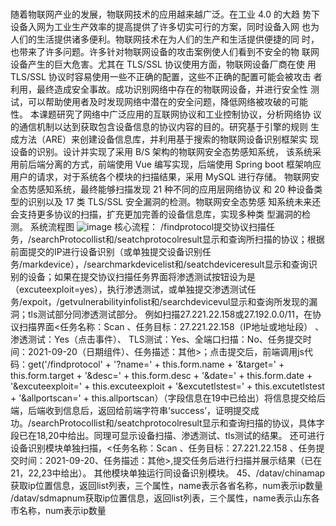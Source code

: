 # 
随着物联网产业的发展，物联网技术的应用越来越广泛。在工业 4.0 的大趋
势下设备入网为工业生产效率的提高提供了许多切实可行的方案，同时设备入网
也为人们的生活提供诸多便利。物联网技术在为人们的生产和生活提供便捷的同
时，也带来了许多问题。许多针对物联网设备的攻击案例使人们看到不安全的物
联网设备产生的巨大危害。尤其在 TLS/SSL 协议使用方面，物联网设备厂商在使
用 TLS/SSL 协议时容易使用一些不正确的配置，这些不正确的配置可能会被攻击
者利用，最终造成安全事故。成功识别网络中存在的物联网设备，并进行安全性
测试，可以帮助使用者及时发现网络中潜在的安全问题，降低网络被攻破的可能
性。
本课题研究了网络中广泛应用的互联网协议和工业控制协议，分析网络协
议的通信机制以达到获取包含设备信息的协议内容的目的。研究基于引擎的规则
生成方法（ARE）来创建设备信息库，并利用基于搜索的物联网设备识别框架实
现设备的识别。设计并实现了采用 B/S 架构的物联网安全态势感知系统，
该系统采用前后端分离的方式，前端使用 Vue 编写实现，后端使用 Spring boot
框架响应用户的请求，对于系统各个模块的扫描结果，采用 MySQL 进行存储。
物联网安全态势感知系统，最终能够扫描发现 21 种不同的应用层网络协议
和 20 种设备类型的识别以及 17 类 TLS/SSL 安全漏洞的检测。物联网安全态势感
知系统未来还会支持更多协议的扫描，扩充更加完善的设备信息库，实现多种类
型漏洞的检测。
系统流程图
![image](https://user-images.githubusercontent.com/61414475/200316265-b2eb1d85-656e-42a8-9307-e4ad6a4cb6f6.png)
核心流程：
/findprotocol提交协议扫描任务，/searchProtocollist和/seatchprotocolresult显示和查询所扫描的协议；根据前面提交的IP进行设备识别（或单独提交设备识别任务/markdevice），/searchmarkdevicelist和/seatchdeviceresult显示和查询识别的设备；如果在提交协议扫描任务界面将渗透测试按钮设为是（excuteexploit=yes），执行渗透测试，或单独提交渗透测试任务/expoit，/getvulnerabilityinfolist和/searchdevicevul显示和查询所发现的漏洞；tls测试部分同渗透测试部分。
例如扫描27.221.22.158或27.192.0.0/11，在协议扫描界面<任务名称：Scan 、任务目标：27.221.22.158（IP地址或地址段） 、渗透测试：Yes（点击事件）、 TLS测试：Yes、全端口扫描：No、任务提交时间：2021-09-20（日期组件）、任务描述：其他>；点击提交后，前端调用js代码：get('/findprotocol' + '?name=' + this.form.name + '&target=' + this.form.target + '&desc=' + this.form.desc + '&date=' + this.form.date + '&excuteexploit=' + this.excuteexploit + '&excutetlstest=' + this.excutetlstest + '&allportscan=' + this.allportscan）（字段信息在19中已给出）将信息提交给后端，后端收到信息后，返回给前端字符串‘success’，证明提交成功。/searchProtocollist和/seatchprotocolresult显示和查询扫描的协议，具体字段已在18,20中给出。同理可显示设备扫描、渗透测试、tls测试的结果。
还可进行设备识别模块单独扫描，<任务名称：Scan 、任务目标：27.221.22.158 、任务提交时间：2021-09-20、任务描述：其他>,提交任务后进行扫描并展示结果（已在21，22,23中给出）。
其他模块单独运行同设备识别模块。
45、/datav/chinamap 获取ip位置信息，返回list列表，三个属性，name表示各省名称，num表示ip数量
/datav/sdmapnum获取ip位置信息，返回list列表，三个属性，name表示山东各市名称，num表示ip数量
